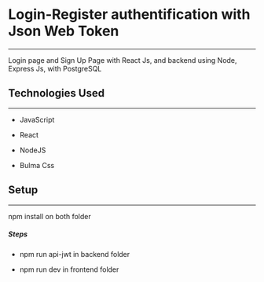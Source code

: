 <h1>Login-Register authentification with Json Web Token</h1>
<hr><p>Login page and Sign Up Page with React Js, and backend using Node, Express Js, with PostgreSQL</p><h2>Technologies Used</h2>
<hr><ul>
<li>JavaScript</li>
</ul><ul>
<li>React</li>
</ul><ul>
<li>NodeJS</li>
</ul><ul>
<li>Bulma Css</li>
</ul><h2>Setup</h2>
<hr><p>npm install on both folder</p><h5>Steps</h5><ul>
<li>npm run api-jwt in backend folder</li>
</ul><ul>
<li>npm run dev in frontend folder</li>
</ul>

